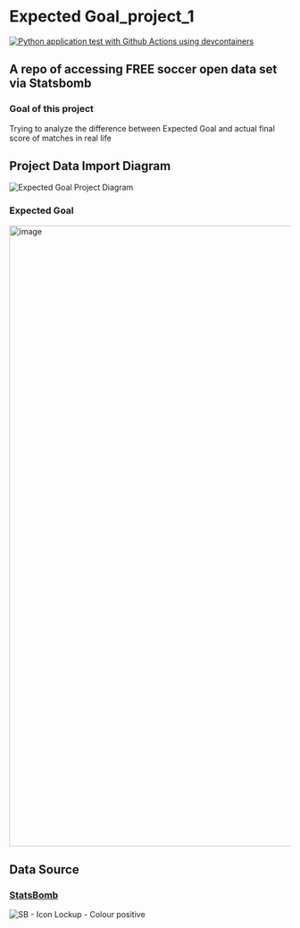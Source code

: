 # Expected Goal_project_1
[![Python application test with Github Actions using devcontainers](https://github.com/nogibjj/DY_databricks_project_1/actions/workflows/main.yml/badge.svg)](https://github.com/nogibjj/DY_databricks_project_1/actions/workflows/main.yml)


## A repo of accessing FREE soccer open data set via Statsbomb

### Goal of this project
Trying to analyze the difference between Expected Goal and actual final score of matches in real life 


## Project Data Import Diagram

![Expected Goal Project Diagram](https://user-images.githubusercontent.com/81750079/190938809-5bf2dc78-d917-4b43-87a5-7f3bed2727e0.jpg)


### Expected Goal
<img width="1110" alt="image" src="https://user-images.githubusercontent.com/81750079/190937944-e00b91b8-898d-47e9-800e-95c5ebbf3a77.png">


## Data Source

### [StatsBomb](https://statsbomb.com/)


![SB - Icon Lockup - Colour positive](https://user-images.githubusercontent.com/81750079/190938168-745a6fa0-321c-4952-af9a-1975cbffe3a1.png)
